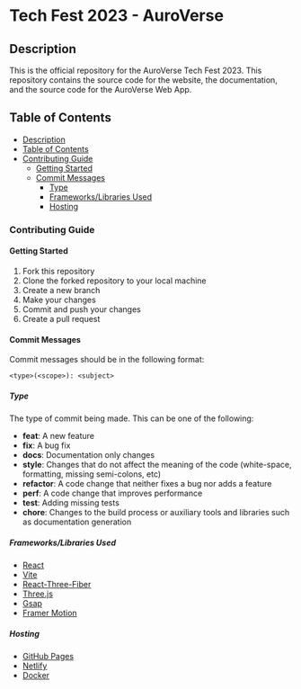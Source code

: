 Tech Fest 2023 - AuroVerse
==========================
## Description
This is the official repository for the AuroVerse Tech Fest 2023. This repository contains the source code for the website, the documentation, and the source code for the AuroVerse Web App.

## Table of Contents
- [Description](#description)
- [Table of Contents](#table-of-contents)
- [Contributing Guide](#contributing-guide)
  - [Getting Started](#getting-started)
  - [Commit Messages](#commit-messages)
    - [Type](#type)
    - [Frameworks/Libraries Used](#frameworkslibraries-used)
    - [Hosting](#hosting)

### Contributing Guide
#### Getting Started
1. Fork this repository
2. Clone the forked repository to your local machine
3. Create a new branch
4. Make your changes
5. Commit and push your changes
6. Create a pull request

#### Commit Messages
Commit messages should be in the following format:
```
<type>(<scope>): <subject>
```
##### Type
The type of commit being made. This can be one of the following:
- **feat**: A new feature
- **fix**: A bug fix
- **docs**: Documentation only changes
- **style**: Changes that do not affect the meaning of the code (white-space, formatting, missing semi-colons, etc)
- **refactor**: A code change that neither fixes a bug nor adds a feature
- **perf**: A code change that improves performance
- **test**: Adding missing tests
- **chore**: Changes to the build process or auxiliary tools and libraries such as documentation generation

##### Frameworks/Libraries Used
- [React](https://reactjs.org/)
- [Vite](https://vitejs.dev/)
- [React-Three-Fiber]()
- [Three.js ](https://threejs.org/)
- [Gsap](https://greensock.com/gsap/)
- [Framer Motion](https://www.framer.com/motion/)

##### Hosting
- [GitHub Pages](https://pages.github.com/)
- [Netlify](https://www.netlify.com/)
- [Docker](https://www.docker.com/)



